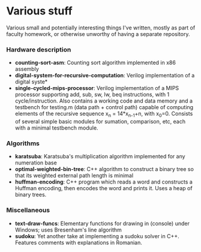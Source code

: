 # Various stuff
Various small and potentially interesting things I've written, mostly as part of faculty homework, or otherwise unworthy of having a separate repository.

### Hardware description
* **counting-sort-asm**: Counting sort algorithm implemented in x86 assembly
* **digital-system-for-recursive-computation**: Verilog implementation of a digital syste*
* **single-cycled-mips-processor**: Verilog implementation of a MIPS processor supporting add, sub, sw, lw, beq instructions, with 1 cycle/instruction. Also contains a working code and data memory and a testbench for testing.m (data path + control path) capable of computing elements of the recursive sequence x<sub>n</sub> = 14*x<sub>n-1</sub>+n, with x<sub>0</sub>=0. Consists of several simple basic modules for sumation, comparison, etc, each with a minimal testbench module.

### Algorithms
* **karatsuba**: Karatsuba's multiplication algorithm implemented for any numeration base
* **optimal-weighted-bin-tree**: C++ algorithm to construct a binary tree so that its weighted external path length is minimal
* **huffman-encoding**: C++ program which reads a word and constructs a Huffman encoding, then encodes the word and prints it. Uses a heap of binary trees.

### Miscellaneous
* **text-draw-funcs**: Elementary functions for drawing in (console) under Windows; uses Bresenham's line algorithm
* **sudoku**: Yet another take at implementing a sudoku solver in C++. Features comments with explanations in Romanian.
